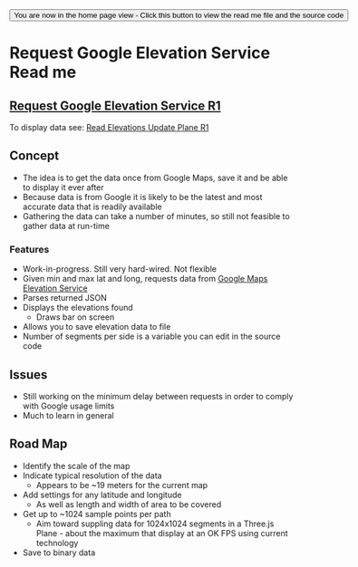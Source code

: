 ﻿<span style=display:none; >
[You are now in a GitHub source code view - click this link to view the home page]( http://fgx.github.io/sandbox/request-google-elevation-service/#readme.md "View file as a web page." )
</span>
<input type=button onclick=window.location.href='https://github.com/fgx/fgx.github.io/tree/master/sandbox/request-google-elevation-service'; 
value='You are now in the home page view - Click this button to view the read me file and the source code' >

Request Google Elevation Service Read me
===


## [Request Google Elevation Service R1]( request-google-elevation-service-r1.html )

To display data see: [Read Elevations Update Plane R1]( http://fgx.github.io/sandbox/read-elevations-update-plane/read-elevations-update-plane-r1.html )

## Concept

* The idea is to get the data once from Google Maps, save it and be able to display it ever after
* Because data is from Google it is likely to be the latest and most accurate data that is readily available
* Gathering the data can take a number of minutes, so still not feasible to gather data at run-time



### Features

* Work-in-progress. Still very hard-wired. Not flexible
* Given min and max lat and long, requests data from [Google Maps Elevation Service]( https://developers.google.com/maps/documentation/javascript/elevation )
* Parses returned JSON
* Displays the elevations found
	* Draws bar on screen 
* Allows you to save elevation data to file
* Number of segments per side is a variable you can edit in the source code

## Issues

* Still working on the minimum delay between requests in order to comply with Google usage limits
* Much to learn in general 

## Road Map

* Identify the scale of the map
* Indicate typical resolution of the data
	* Appears to be ~19 meters for the current map
* Add settings for any latitude and longitude
	* As well as length and width of area to be covered
* Get up to ~1024 sample points per path
	* Aim toward suppling data for 1024x1024 segments in a Three.js Plane - about the maximum that display at an OK FPS using current technology
* Save to binary data 
